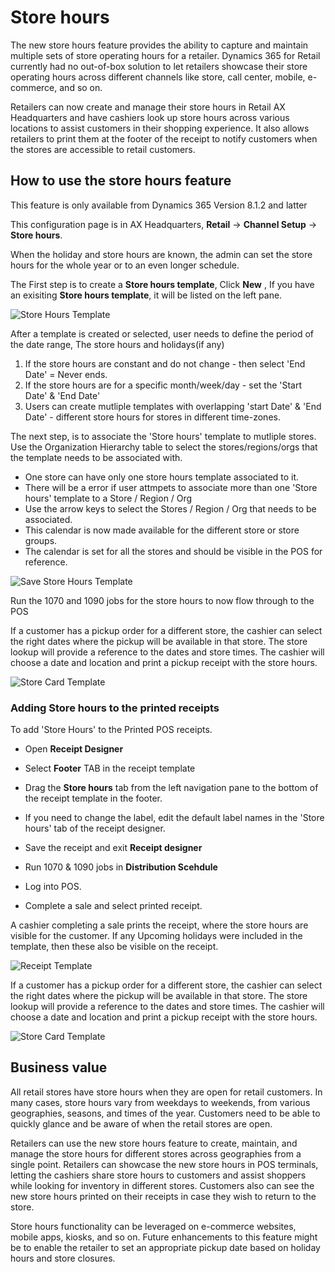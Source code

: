 
# Store hours

The new store hours feature provides the ability to capture and maintain multiple sets of store operating hours for a retailer. Dynamics 365 for Retail currently had no out-of-box solution to let retailers showcase their store operating hours across different channels like store, call center, mobile, e-commerce, and so on.

Retailers can now create and manage their store hours in Retail AX Headquarters and have cashiers look up store hours across various locations to assist customers in their shopping experience. It also allows retailers to print them at the footer of the receipt to notify customers when the stores are accessible to retail customers. 


## How to use the store hours feature
This feature is only available from Dynamics 365 Version 8.1.2 and latter

This configuration page is in AX Headquarters, **Retail** -> **Channel Setup** -> **Store hours**.

When the holiday and store hours are known, the admin can set the store hours for the whole year or to an even longer schedule.

The First step is to create a **Store hours template**, Click **New** , If you have an exisiting **Store hours template**, it will be listed on the left pane. 

![Store Hours Template](../dev-itpro/media/Storehours1.png "Store hours template")  

After a template is created or selected, user needs to define the period of the date range, The store hours and holidays(if any)
1. If the store hours are constant and do not change - then select 'End Date' = Never ends. 
2. If the store hours are for a specific month/week/day - set the 'Start Date' & 'End Date'
3. Users can create mutliple templates with overlapping 'start Date' & 'End Date' - different store hours for stores in different time-zones. 

The next step, is to associate the 'Store hours' template to mutliple stores. Use the Organization Hierarchy table to select the stores/regions/orgs that the template needs to be associated with. 
- One store can have only one store hours template associated to it. 
- There will be a error if user attmpets to associate more than one 'Store hours' template to a Store / Region / Org
- Use the arrow keys to select the Stores / Region / Org that needs to be associated. 
- This calendar is now made available for the different store or store groups. 
- The calendar is set for all the stores and should be visible in the POS for reference.

![Save Store Hours Template](../dev-itpro/media/Storehours2.png "Save Store hours template") 

Run the 1070 and 1090 jobs for the store hours to now flow through to the POS

If a customer has a pickup order for a different store, the cashier can select the right dates where the pickup will be available in that store. The store lookup will provide a reference to the dates and store times. The cashier will choose a date and location and print a pickup receipt with the store hours. 

![Store Card Template](../dev-itpro/media/Storehours4.png "Store Card template") 

### Adding Store hours to the printed receipts

To add 'Store Hours' to the Printed POS receipts.
- Open **Receipt Designer** 
- Select **Footer** TAB in the receipt template
- Drag the **Store hours** tab from the left navigation pane to the bottom of the receipt template in the footer. 
- If you need to change the label, edit the default label names in the 'Store hours' tab of the receipt designer. 
- Save the receipt and exit **Receipt designer** 
- Run 1070 & 1090 jobs in **Distribution Scehdule** 

- Log into POS. 
- Complete a sale and select printed receipt.

A cashier completing a sale prints the receipt, where the store hours are visible for the customer. If any Upcoming holidays were included in the template, then these also be visible on the receipt.


![Receipt Template](../dev-itpro/media/Storehours3.png "Receipt template") 

If a customer has a pickup order for a different store, the cashier can select the right dates where the pickup will be available in that store. The store lookup will provide a reference to the dates and store times. The cashier will choose a date and location and print a pickup receipt with the store hours. 

![Store Card Template](../dev-itpro/media/Storehours4.png "Store Card template") 

## Business value
All retail stores have store hours when they are open for retail customers. In many cases, store hours vary from weekdays to weekends, from various geographies, seasons, and times of the year. Customers need to be able to quickly glance and be aware of when the retail stores are open. 

Retailers can use the new store hours feature to create, maintain, and manage the store hours for different stores across geographies from a single point. Retailers can showcase the new store hours in POS terminals, letting the cashiers share store hours to customers and assist shoppers while looking for inventory in different stores. Customers also can see the new store hours printed on their receipts in case they wish to return to the store. 

Store hours functionality can be leveraged on e-commerce websites, mobile apps, kiosks, and so on. Future enhancements to this feature might be to enable the retailer to set an appropriate pickup date based on holiday hours and store closures.
